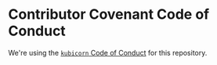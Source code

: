 # Contributor Covenant Code of Conduct

We're using the [`kubicorn` Code of Conduct](https://github.com/kubicorn/kubicorn/blob/master/CODE_OF_CONDUCT.md) for
this repository.
